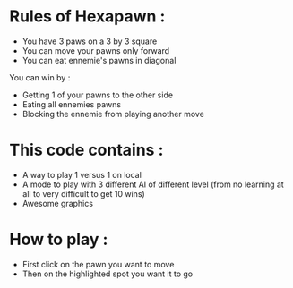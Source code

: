 # Rules of Hexapawn :

- You have 3 paws on a 3 by 3 square
- You can move your pawns only forward
- You can eat ennemie's pawns in diagonal

You can win by : 
- Getting 1 of your pawns to the other side
- Eating all ennemies pawns
- Blocking the ennemie from playing another move

# This code contains :

- A way to play 1 versus 1 on local
- A mode to play with 3 different AI of different level (from no learning at all to very difficult to get 10 wins)
- Awesome graphics

# How to play :
- First click on the pawn you want to move 
- Then on the highlighted spot you want it to go
